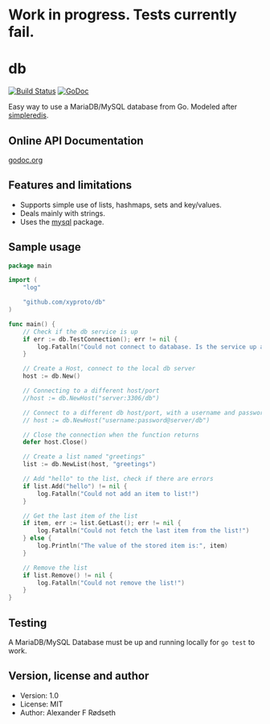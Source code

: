 # Work in progress. Tests currently fail.

db
==

[![Build Status](https://travis-ci.org/xyproto/db.svg?branch=master)](https://travis-ci.org/xyproto/db)
[![GoDoc](https://godoc.org/github.com/xyproto/db?status.svg)](http://godoc.org/github.com/xyproto/db)


Easy way to use a MariaDB/MySQL database from Go. Modeled after [simpleredis](https://github.com/xyproto/simpleredis).


Online API Documentation
------------------------

[godoc.org](http://godoc.org/github.com/xyproto/db)


Features and limitations
------------------------

* Supports simple use of lists, hashmaps, sets and key/values.
* Deals mainly with strings.
* Uses the [mysql](https://github.com/go-sql-driver/mysql) package.


Sample usage
------------

~~~go
package main

import (
	"log"

	"github.com/xyproto/db"
)

func main() {
	// Check if the db service is up
	if err := db.TestConnection(); err != nil {
		log.Fatalln("Could not connect to database. Is the service up and running?")
	}

	// Create a Host, connect to the local db server
	host := db.New()

	// Connecting to a different host/port
	//host := db.NewHost("server:3306/db")

	// Connect to a different db host/port, with a username and password
	// host := db.NewHost("username:password@server/db")

	// Close the connection when the function returns
	defer host.Close()

	// Create a list named "greetings"
	list := db.NewList(host, "greetings")

	// Add "hello" to the list, check if there are errors
	if list.Add("hello") != nil {
		log.Fatalln("Could not add an item to list!")
	}

	// Get the last item of the list
	if item, err := list.GetLast(); err != nil {
		log.Fatalln("Could not fetch the last item from the list!")
	} else {
		log.Println("The value of the stored item is:", item)
	}

	// Remove the list
	if list.Remove() != nil {
		log.Fatalln("Could not remove the list!")
	}
}
~~~

Testing
-------

A MariaDB/MySQL Database must be up and running locally for `go test` to work.


Version, license and author
---------------------------

* Version: 1.0
* License: MIT
* Author: Alexander F Rødseth

